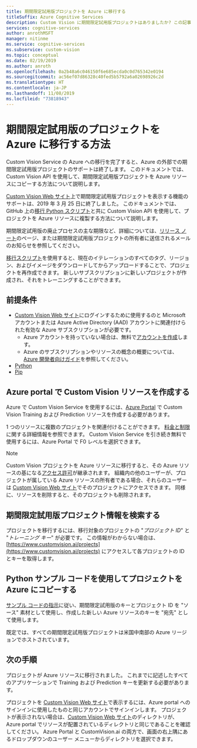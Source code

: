 ```yaml
---
title: 期間限定試用版プロジェクトを Azure に移行する
titleSuffix: Azure Cognitive Services
description: Custom Vision に期間限定試用版プロジェクトはありましたか? この記事では、移行スクリプトを使用して Azure に移動する方法について説明します。
services: cognitive-services
author: anrothMSFT
manager: nitinme
ms.service: cognitive-services
ms.subservice: custom-vision
ms.topic: conceptual
ms.date: 02/19/2019
ms.author: anroth
ms.openlocfilehash: 0a2b48a6c046150f6e685ecda0c0d765342e0194
ms.sourcegitcommit: ac56ef07d86328c40fed5b5792a6a02698926c2d
ms.translationtype: HT
ms.contentlocale: ja-JP
ms.lasthandoff: 11/08/2019
ms.locfileid: "73818943"
---
```

# <a name="how-to-move-your-limited-trial-project-to-azure"></a>期間限定試用版のプロジェクトを Azure に移行する方法

Custom Vision Service の Azure への移行を完了すると、Azure の外部での期間限定試用版プロジェクトのサポートは終了します。 このドキュメントでは、Custom Vision API を使用して、期間限定試用版プロジェクトを Azure リソースにコピーする方法について説明します。

[Custom Vision Web サイト](https://customvision.ai)上で期間限定試用版プロジェクトを表示する機能のサポートは、2019 年 3 月 25 日に終了しました。 このドキュメントでは、GitHub 上の[移行 Python スクリプト](https://github.com/Azure-Samples/custom-vision-move-project)と共に Custom Vision API を使用して、プロジェクトを Azure リソースに複製する方法について説明します。

期間限定試用版の廃止プロセスの主な期限など、詳細については、[リリース ノート](https://docs.microsoft.com/azure/cognitive-services/custom-vision-service/release-notes#february-25-2019)のページ、または期間限定試用版プロジェクトの所有者に送信されるメールのお知らせを参照してください。

[移行スクリプト](https://github.com/Azure-Samples/custom-vision-move-project)を使用すると、現在のイテレーションのすべてのタグ、リージョン、およびイメージをダウンロードしてからアップロードすることで、プロジェクトを再作成できます。 新しいサブスクリプションに新しいプロジェクトが作成され、それをトレーニングすることができます。

## <a name="prerequisites"></a>前提条件

- [Custom Vision Web サイト](https://customvision.ai)にログインするために使用するのと Microsoft アカウントまたは Azure Active Directory (AAD) アカウントに関連付けられた有効な Azure サブスクリプションが必要です。 
    - Azure アカウントを持っていない場合は、無料で[アカウントを作成](https://azure.microsoft.com/free/)します。
    - Azure のサブスクリプションやリソースの概念の概要については、[Azure 開発者向けガイド](https://docs.microsoft.com/azure/guides/developer/azure-developer-guide#manage-your-subscriptions)を参照してください。
-  [Python](https://www.python.org/downloads/)
- [Pip](https://pip.pypa.io/en/stable/installing/)

## <a name="create-custom-vision-resources-in-the-azure-portal"></a>Azure portal で Custom Vision リソースを作成する

Azure で Custom Vision Service を使用するには、[Azure Portal](https://portal.azure.com/?microsoft_azure_marketplace_ItemHideKey=microsoft_azure_cognitiveservices_customvision#create/Microsoft.CognitiveServicesCustomVision) で Custom Vision Training および Prediction リソースを作成する必要があります。 

1 つのリソースに複数のプロジェクトを関連付けることができます。 [料金と制限](https://docs.microsoft.com/azure/cognitive-services/custom-vision-service/limits-and-quotas)に関する詳細情報を参照できます。 Custom Vision Service を引き続き無料で使用するには、Azure Portal で F0 レベルを選択できます。 

> [!NOTE]
> Custom Vision プロジェクトを Azure リソースに移行すると、その Azure リソースの基になる[アクセス許可]( https://docs.microsoft.com/azure/role-based-access-control/role-assignments-portal)が継承されます。 組織内の他のユーザーが、プロジェクトが属している Azure リソースの所有者である場合、それらのユーザーは [Custom Vision Web サイト](https://customvision.ai)でそのプロジェクトにアクセスできます。 同様に、リソースを削除すると、そのプロジェクトも削除されます。  

## <a name="find-your-limited-trial-project-information"></a>期間限定試用版プロジェクト情報を検索する

プロジェクトを移行するには、移行対象のプロジェクトの "_プロジェクト ID_" と "_トレーニング キー_" が必要です。 この情報がわからない場合は、[https://www.customvision.ai/projects](https://www.customvision.ai/projects) にアクセスして各プロジェクトの ID とキーを取得します。 

## <a name="use-the-python-sample-code-to-copy-your-project-to-azure"></a>Python サンプル コードを使用してプロジェクトを Azure にコピーする

[サンプル コードの指示](https://github.com/Azure-Samples/custom-vision-move-project)に従い、期間限定試用版のキーとプロジェクト ID を "ソース" 素材として使用し、作成した新しい Azure リソースのキーを "宛先" として使用します。

既定では、すべての期間限定試用版プロジェクトは米国中南部の Azure リージョンでホストされています。

## <a name="next-steps"></a>次の手順

プロジェクトが Azure リソースに移行されました。 これまでに記述したすべてのアプリケーションで Training および Prediction キーを更新する必要があります。

プロジェクトを [Custom Vision Web サイト](https://customvision.ai)で表示するには、Azure portal へのサインインに使用したものと同じアカウントでサインインします。 プロジェクトが表示されない場合は、[Custom Vision Web サイト](https://customvision.ai)のディレクトリが、Azure portal でリソースが配置されているディレクトリと同じであることを確認してください。 Azure Portal と CustomVision.ai の両方で、画面の右上隅にあるドロップダウンのユーザー メニューからディレクトリを選択できます。